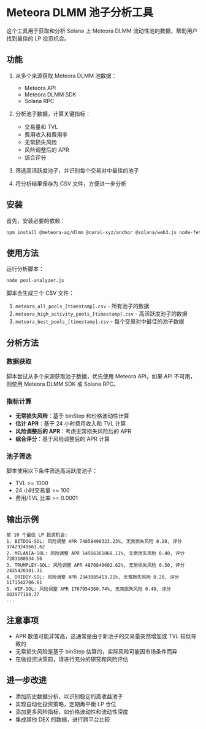 # Meteora DLMM 池子分析工具

这个工具用于获取和分析 Solana 上 Meteora DLMM 流动性池的数据，帮助用户找到最佳的 LP 投资机会。

## 功能

1. 从多个来源获取 Meteora DLMM 池数据：

   - Meteora API
   - Meteora DLMM SDK
   - Solana RPC

2. 分析池子数据，计算关键指标：

   - 交易量和 TVL
   - 费用收入和费用率
   - 无常损失风险
   - 风险调整后的 APR
   - 综合评分

3. 筛选高活跃度池子，并识别每个交易对中最佳的池子

4. 将分析结果保存为 CSV 文件，方便进一步分析

## 安装

首先，安装必要的依赖：

```bash
npm install @meteora-ag/dlmm @coral-xyz/anchor @solana/web3.js node-fetch fs path
```

## 使用方法

运行分析脚本：

```bash
node pool-analyzer.js
```

脚本会生成三个 CSV 文件：

1. `meteora_all_pools_[timestamp].csv` - 所有池子的数据
2. `meteora_high_activity_pools_[timestamp].csv` - 高活跃度池子的数据
3. `meteora_best_pools_[timestamp].csv` - 每个交易对中最佳的池子数据

## 分析方法

### 数据获取

脚本尝试从多个来源获取池子数据，优先使用 Meteora API，如果 API 不可用，则使用 Meteora DLMM SDK 或 Solana RPC。

### 指标计算

- **无常损失风险**：基于 binStep 和价格波动性计算
- **估计 APR**：基于 24 小时费用收入和 TVL 计算
- **风险调整后的 APR**：考虑无常损失风险后的 APR
- **综合评分**：基于风险调整后的 APR 计算

### 池子筛选

脚本使用以下条件筛选高活跃度池子：

- TVL >= 1000
- 24 小时交易量 >= 100
- 费用/TVL 比率 >= 0.0001

## 输出示例

```
前 10 个最佳 LP 投资机会:
1. BITDOG-SOL: 风险调整 APR 74858499323.23%, 无常损失风险 0.20, 评分 37429249661.62
2. MELANIA-SOL: 风险调整 APR 14566361869.11%, 无常损失风险 0.40, 评分 7283180934.56
3. TRUMPLEY-SOL: 风险调整 APR 4870840602.62%, 无常损失风险 0.50, 评分 2435420301.31
4. DRIDDY-SOL: 风险调整 APR 2343085413.21%, 无常损失风险 0.20, 评分 1171542706.61
5. WIF-SOL: 风险调整 APR 1767954360.74%, 无常损失风险 0.40, 评分 883977180.37
...
```

## 注意事项

- APR 数值可能非常高，这通常是由于新池子的交易量突然增加或 TVL 较低导致的
- 无常损失风险是基于 binStep 估算的，实际风险可能因市场条件而异
- 在做投资决策前，请进行充分的研究和风险评估

## 进一步改进

- 添加历史数据分析，以识别稳定的高收益池子
- 实现自动化投资策略，定期再平衡 LP 仓位
- 添加更多风险指标，如价格波动性和流动性深度
- 集成其他 DEX 的数据，进行跨平台比较

